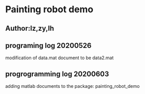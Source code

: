 # Painting robot demo  


## Author:lz,zy,lh


## programing log 20200526
modification of data.mat document to be data2.mat

## progrogramming log 20200603
adding matlab documents to the package: painting_robot_demo



















